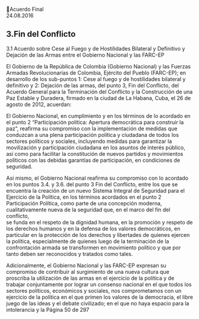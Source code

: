 Acuerdo Final  
24.08.2016  

 
 
 
 
 
 
 
 
## 3.Fin del Conflicto
 
3.1 Acuerdo sobre Cese al Fuego y de Hostilidades Bilateral y Definitivo y Dejación de las 
Armas entre el Gobierno Nacional y las FARC-EP 
 
El Gobierno de la República de Colombia (Gobierno Nacional) y las Fuerzas Armadas Revolucionarias de 
Colombia, Ejército del Pueblo (FARC-EP); en desarrollo de los sub-puntos 1: Cese al fuego y de hostilidades 
bilateral y definitivo y 2: Dejación de las armas, del punto 3, Fin del Conflicto, del Acuerdo General para la 
Terminación del Conflicto y la Construcción de una Paz Estable y Duradera, firmado en la ciudad de La 
Habana, Cuba, el 26 de agosto de 2012, acuerdan: 
 
El  Gobierno  Nacional,  en  cumplimiento  y  en  los  términos  de  lo  acordado  en  el  punto  2  “Participación 
política: Apertura democrática para construir la paz”, reafirma su compromiso con la implementación de 
medidas que conduzcan a una plena participación política y ciudadana de todos los sectores políticos y 
sociales, incluyendo medidas para garantizar la movilización y participación ciudadana en los asuntos de 
interés público, así como para facilitar la constitución de nuevos partidos y movimientos políticos con las 
debidas garantías de participación, en condiciones de seguridad.  
 
Así mismo, el Gobierno Nacional reafirma su compromiso con lo acordado en los puntos  3.4. y 3.6. del 
punto 3 Fin del Conflicto, entre los que se encuentra la creación de un nuevo Sistema Integral de Seguridad 
para el Ejercicio de la Política, en los términos acordados en el punto 2 Participación Política, como parte 
de una concepción moderna, cualitativamente nueva de la seguridad que, en el marco del fin del conflicto,  
se funda  en el respeto de la dignidad humana, en la promoción y respeto de los derechos humanos y en 
la  defensa  de  los  valores  democráticos,  en  particular  en  la  protección  de  los  derechos  y  libertades  de 
quienes ejercen la política, especialmente de quienes luego de la terminación de la confrontación armada 
se transformen en movimiento político y que por tanto deben ser reconocidos y tratados como tales. 
 
 
Adicionalmente, el Gobierno Nacional y las FARC-EP expresan su compromiso de contribuir al surgimiento 
de una nueva cultura que proscriba la utilización de las armas en el ejercicio de la política y de trabajar 
conjuntamente  por  lograr  un  consenso  nacional  en  el  que  todos  los  sectores  políticos,  económicos  y 
sociales, nos comprometamos con un ejercicio de la política en el que primen los valores de la democracia, 
el  libre  juego  de  las  ideas  y  el  debate  civilizado;  en  el  que  no  haya  espacio  para  la  intolerancia  y  la 
Página 50 de 297 
 

